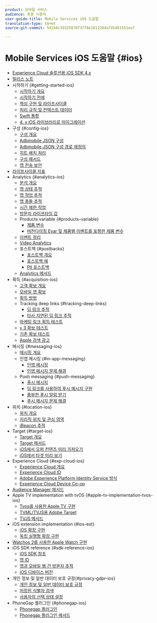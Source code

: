 ```yaml
---
product: 모바일 서비스
audience: 최종 사용자
user-guide-title: Mobile Services iOS 도움말
translation-type: tm+mt
source-git-commit: 54150c39325070f37f8e1612204a745d81551ea7

---
```



# Mobile Services iOS 도움말 {#ios}

+ [Experience Cloud 솔루션용 iOS SDK 4.x](overview.md)
+ [릴리스 노트](rel-notes.md)
+ 시작하기 {#getting-started-ios}
   + [시작하기 개요](getting-started/getting-started.md)
   + [시작하기 전에](getting-started/requirements.md)
   + [핵심 구현 및 라이프사이클](getting-started/dev-qs.md)
   + [처리 규칙 및 컨텍스트 데이터](getting-started/proc-rules.md)
   + [Swift 통합](getting-started/swift-integration.md)
   + [4. x iOS 라이브러리로 마이그레이션](getting-started/migration-v3.md)
+ 구성 {#config-ios}
   + [구성 개요](configuration/configuration.md)
   + [Adbmobile JSON 구성](configuration/json-config/json-config.md)
   + [Adbmobile JSON 구성 경로 재정의](configuration/json-config/json-config-remote.md)
   + [히트 배치 처리](configuration/hit-batching.md)
   + [구성 메서드](configuration/sdk-methods.md)
   + [앱 전송 보안](configuration/app-transport-security.md)
+ [라이프사이클 지표](metrics.md)
+ Analytics {#analytics-ios}
   + [분석 개요](analytics-main/analytics-main.md)
   + [앱 상태 추적](analytics-main/states.md)
   + [앱 작업 추적](analytics-main/actions.md)
   + [앱 충돌 추적](analytics-main/crashes.md)
   + [시간 제한 작업](analytics-main/timed-actions.md)
   + [방문자 라이프타임 값](analytics-main/lifetime-value.md)
   + Products variable {#products-variable}
      + [제품 변수](analytics-main/products/products.md)
      + [머천다이징 Evar 및 제품별 이벤트를 포함한 제품 변수](analytics-main/products/products-variable-evars-events.md)
   + [이벤트 정리](analytics-main/event-serialization.md)
   + [Video Analytics](analytics-main/video-qs.md)
   + 포스트백 {#postbacks}
      + [포스트백 개요](analytics-main/postback/postback.md)
      + [포스트백 예](analytics-main/postback/postback-example.md)
      + [PII 포스트백](analytics-main/postback/c-pii-postbacks.md)
   + [Analytics 메서드](analytics-main/analytics-methods.md)
+ 획득 {#acquisition-ios}
   + [고객 확보 개요](acquisition-main/acquisition-main.md)
   + [모바일 앱 확보](acquisition-main/acquisition.md)
   + [획득 방법](acquisition-main/c-acquisition-methods.md)
   + Tracking deep links {#tracking-deep-links}
      + [딥 링크 추적](acquisition-main/tracking-deep-links/tracking-deep-links.md)
      + [타사 지연된 딥 링크 추적](acquisition-main/tracking-deep-links/c-tracking-3rd-party-deep-deferred-links.md)
   + [마케팅 링크 획득 테스트](acquisition-main/t-testing-marketing-link-acquisition.md)
   + [v 3 확보 테스트](acquisition-main/t-testing-version-3-acquisition.md)
   + [기존 확보 테스트](acquisition-main/t-testing-acquisition.md)
   + [Apple 검색 광고](acquisition-main/c-apple-search-ads.md)
+ 메시징 {#messaging-ios}
   + [메시징 개요](messaging-main/messaging-main.md)
   + 인앱 메시징 {#in-app-messaging}
      + [인앱 메시징](messaging-main/messaging/messaging.md)
      + [인앱 메시지 문제 해결](messaging-main/messaging/in-apps-ts.md)
   + Push messaging {#push-messaging}
      + [푸시 메시지](messaging-main/push-messaging/push-messaging.md)
      + [딥 링크를 사용하여 푸시 메시지 구현](messaging-main/push-messaging/t-mob-imp-push-deeplinking-ios-4x.md)
      + [풍부한 푸시 알림 받기](messaging-main/push-messaging/c-set-up-rich-push-notif-ios.md)
      + [푸시 메시지 문제 해결](messaging-main/push-messaging/c-troubleshooting-push-messaging.md)
+ 위치 {#location-ios}
   + [위치 개요](location/location.md)
   + [지리적 위치 및 관심 영역](location/geo-poi.md)
   + [iBeacon 추적](location/ibeacon.md)
+ Target {#target-ios}
   + [Target 개요](target-main/target-main.md)
   + [Target 메서드](target-main/c-target-methods.md)
   + [iOS에서 오퍼 컨텐츠 미리 가져오기](target-main/c-mob-target-prefetch-ios.md)
   + [iOS에서 타겟 미리 보기](target-main/c-mob-target-preview-ios.md)
+ Experience Cloud {#exp-cloud-ios}
   + [Experience Cloud 개요](marketing-cloud/marketing-cloud.md)
   + [Experience Cloud ID](marketing-cloud/mcvid.md)
   + [Adobe Experience Platform Identity Service 방식](marketing-cloud/mc-methods.md)
   + [Experience Cloud Device Co-op](marketing-cloud/t-mob-mc-device-coop-ios-.md)
+ [Audience Manager 메서드](amm/aam-methods.md)
+ Apple TV implementation with tvOS {#apple-tv-implementation-tvos-ios}
   + [Tvos를 사용한 Apple TV 구현](apple-tv-implementation-tvos/apple-tv-implementation-tvos.md)
   + [TVML/TVJS용 Adobe Target](apple-tv-implementation-tvos/target-for-tvml-tvjs.md)
   + [TVJS 메서드](apple-tv-implementation-tvos/tvjs-methods.md)
+ iOS extension implementation {#ios-ext}
   + [iOS 확장 구현](ios-ext/ios-ext.md)
   + [독립 실행형 확장 구현](ios-ext/c-stand-alone-extension-implementation.md)
+ [Watchos 2를 사용한 Apple Watch 구현](apple-watch-implementation-watchkit.md)
+ iOS SDK reference {#sdk-reference-ios}
   + [iOS SDK 참조](reference/reference.md)
   + [앱 ID](reference/app-ids.md)
   + [앱과 모바일 웹 간 방문자 추적](reference/hybrid-app.md)
   + [iOS 디바이스 버전](reference/device-versions.md)
+ 개인 정보 및 일반 데이터 보호 규정{#privacy-gdpr-ios}
   + [개인 정보 및 일반 데이터 보호 규정](c-mob-privacy-gdpr-ios/c-mob-privacy-gdpr-ios.md)
   + [저장된 식별자 검색](c-mob-privacy-gdpr-ios/c-mob-gdpr-ret-stored-ids-ios.md)
   + [사용자의 선택 상태 설정](c-mob-privacy-gdpr-ios/privacy.md)
+ PhoneGap 플러그인 {#phonegap-ios}
   + [Phonegap 플러그인](phonegap/phonegap.md)
   + [Phonegap 플러그인 메서드](phonegap/phonegap-methods.md)
